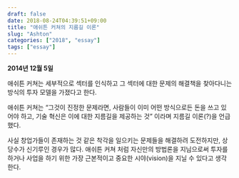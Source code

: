 ```yaml
---
draft: false
date: 2018-08-24T04:39:51+09:00
title: "애쉬튼 커쳐의 지름길 이론"
slug: "Ashton"
categories: ["2018", "essay"]
tags: ["essay"]
---
```

**2014년 12월 5일**

애쉬튼 커쳐는 세부적으로 섹터를 인식하고 그 섹터에 대한 문제의 해결책을 찾아다니는 방식의 투자 모델을 가졌다고 한다.

애쉬튼 커쳐는 “그것이 진정한 문제라면, 사람들이 이미 어떤 방식으로든 돈을 쓰고 있어야 하고, 기술 혁신은 이에 대한 지름길을 제공하는 것” 이라며 지름길 이론(?)을 언급했다.

사실 창업가들이 존재하는 것 같은 착각을 일으키는 문제들을 해결하려 도전하지만, 상당수가 신기루인 경우가 많다. 애쉬튼 커쳐 처럼 자신만의 방법론을 지님으로써 투자를 하거나 사업을 하기 위한 가장 근본적이고 중요한 시야(vision)을 지닐 수 있다고 생각한다.
